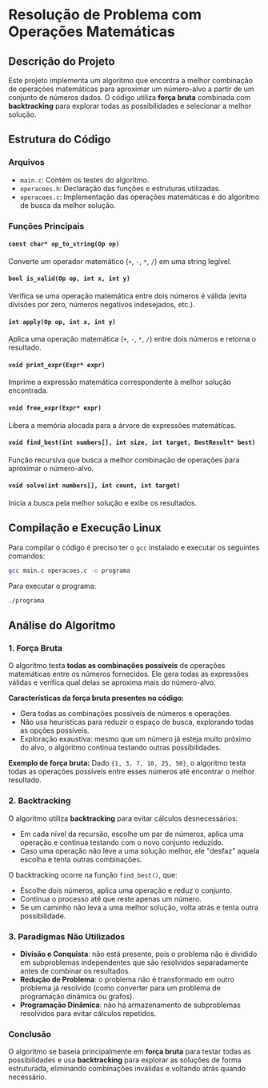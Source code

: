 # Resolução de Problema com Operações Matemáticas

## Descrição do Projeto
Este projeto implementa um algoritmo que encontra a melhor combinação de operações matemáticas para aproximar um número-alvo a partir de um conjunto de números dados. O código utiliza **força bruta** combinada com **backtracking** para explorar todas as possibilidades e selecionar a melhor solução.

## Estrutura do Código
### Arquivos
- `main.c`: Contém os testes do algoritmo.
- `operacoes.h`: Declaração das funções e estruturas utilizadas.
- `operacoes.c`: Implementação das operações matemáticas e do algoritmo de busca da melhor solução.

### Funções Principais

#### `const char* op_to_string(Op op)`
Converte um operador matemático (`+`, `-`, `*`, `/`) em uma string legível.

#### `bool is_valid(Op op, int x, int y)`
Verifica se uma operação matemática entre dois números é válida (evita divisões por zero, números negativos indesejados, etc.).

#### `int apply(Op op, int x, int y)`
Aplica uma operação matemática (`+`, `-`, `*`, `/`) entre dois números e retorna o resultado.

#### `void print_expr(Expr* expr)`
Imprime a expressão matemática correspondente à melhor solução encontrada.

#### `void free_expr(Expr* expr)`
Libera a memória alocada para a árvore de expressões matemáticas.

#### `void find_best(int numbers[], int size, int target, BestResult* best)`
Função recursiva que busca a melhor combinação de operações para aproximar o número-alvo.

#### `void solve(int numbers[], int count, int target)`
Inicia a busca pela melhor solução e exibe os resultados.

## Compilação e Execução Linux
Para compilar o código é preciso ter o `gcc` instalado e executar os seguintes comandos:
```sh
gcc main.c operacoes.c -o programa
```

Para executar o programa:
```sh
./programa
```

## Análise do Algoritmo
### **1. Força Bruta**
O algoritmo testa **todas as combinações possíveis** de operações matemáticas entre os números fornecidos. Ele gera todas as expressões válidas e verifica qual delas se aproxima mais do número-alvo.

**Características da força bruta presentes no código:**
- Gera todas as combinações possíveis de números e operações.
- Não usa heurísticas para reduzir o espaço de busca, explorando todas as opções possíveis.
- Exploração exaustiva: mesmo que um número já esteja muito próximo do alvo, o algoritmo continua testando outras possibilidades.

**Exemplo de força bruta:**
Dado `{1, 3, 7, 10, 25, 50}`, o algoritmo testa todas as operações possíveis entre esses números até encontrar o melhor resultado.

### **2. Backtracking**
O algoritmo utiliza **backtracking** para evitar cálculos desnecessários:

- Em cada nível da recursão, escolhe um par de números, aplica uma operação e continua testando com o novo conjunto reduzido.
- Caso uma operação não leve a uma solução melhor, ele "desfaz" aquela escolha e tenta outras combinações.

O backtracking ocorre na função `find_best()`, que:
- Escolhe dois números, aplica uma operação e reduz o conjunto.
- Continua o processo até que reste apenas um número.
- Se um caminho não leva a uma melhor solução, volta atrás e tenta outra possibilidade.

### **3. Paradigmas Não Utilizados**
- **Divisão e Conquista**: não está presente, pois o problema não é dividido em subproblemas independentes que são resolvidos separadamente antes de combinar os resultados.
- **Redução de Problema**: o problema não é transformado em outro problema já resolvido (como converter para um problema de programação dinâmica ou grafos).
- **Programação Dinâmica**: não há armazenamento de subproblemas resolvidos para evitar cálculos repetidos.

### **Conclusão**
O algoritmo se baseia principalmente em **força bruta** para testar todas as possibilidades e usa **backtracking** para explorar as soluções de forma estruturada, eliminando combinações inválidas e voltando atrás quando necessário.

